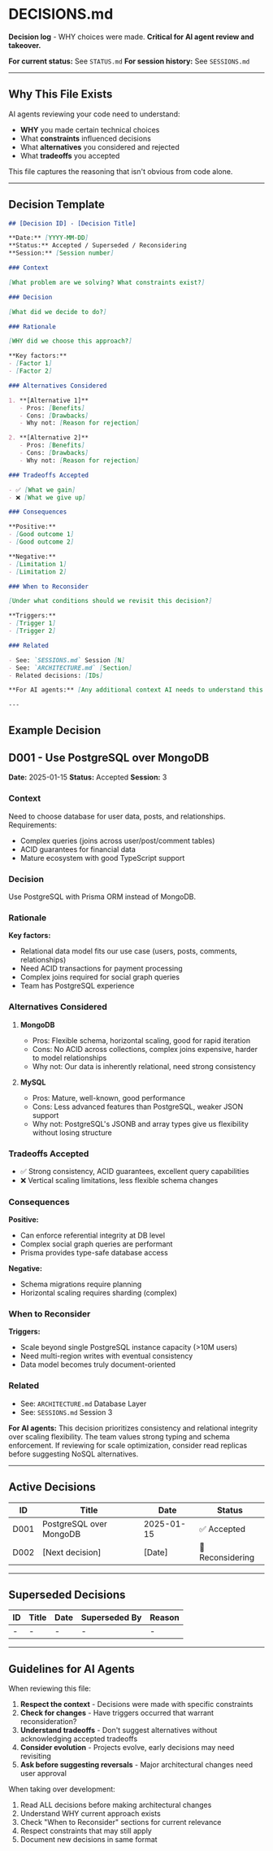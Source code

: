# DECISIONS.md

**Decision log** - WHY choices were made. **Critical for AI agent review and takeover.**

**For current status:** See `STATUS.md`
**For session history:** See `SESSIONS.md`

---

## Why This File Exists

AI agents reviewing your code need to understand:
- **WHY** you made certain technical choices
- What **constraints** influenced decisions
- What **alternatives** you considered and rejected
- What **tradeoffs** you accepted

This file captures the reasoning that isn't obvious from code alone.

---

## Decision Template

```markdown
## [Decision ID] - [Decision Title]

**Date:** [YYYY-MM-DD]
**Status:** Accepted / Superseded / Reconsidering
**Session:** [Session number]

### Context

[What problem are we solving? What constraints exist?]

### Decision

[What did we decide to do?]

### Rationale

[WHY did we choose this approach?]

**Key factors:**
- [Factor 1]
- [Factor 2]

### Alternatives Considered

1. **[Alternative 1]**
   - Pros: [Benefits]
   - Cons: [Drawbacks]
   - Why not: [Reason for rejection]

2. **[Alternative 2]**
   - Pros: [Benefits]
   - Cons: [Drawbacks]
   - Why not: [Reason for rejection]

### Tradeoffs Accepted

- ✅ [What we gain]
- ❌ [What we give up]

### Consequences

**Positive:**
- [Good outcome 1]
- [Good outcome 2]

**Negative:**
- [Limitation 1]
- [Limitation 2]

### When to Reconsider

[Under what conditions should we revisit this decision?]

**Triggers:**
- [Trigger 1]
- [Trigger 2]

### Related

- See: `SESSIONS.md` Session [N]
- See: `ARCHITECTURE.md` [Section]
- Related decisions: [IDs]

**For AI agents:** [Any additional context AI needs to understand this decision]

---
```

## Example Decision

## D001 - Use PostgreSQL over MongoDB

**Date:** 2025-01-15
**Status:** Accepted
**Session:** 3

### Context

Need to choose database for user data, posts, and relationships. Requirements:
- Complex queries (joins across user/post/comment tables)
- ACID guarantees for financial data
- Mature ecosystem with good TypeScript support

### Decision

Use PostgreSQL with Prisma ORM instead of MongoDB.

### Rationale

**Key factors:**
- Relational data model fits our use case (users, posts, comments, relationships)
- Need ACID transactions for payment processing
- Complex joins required for social graph queries
- Team has PostgreSQL experience

### Alternatives Considered

1. **MongoDB**
   - Pros: Flexible schema, horizontal scaling, good for rapid iteration
   - Cons: No ACID across collections, complex joins expensive, harder to model relationships
   - Why not: Our data is inherently relational, need strong consistency

2. **MySQL**
   - Pros: Mature, well-known, good performance
   - Cons: Less advanced features than PostgreSQL, weaker JSON support
   - Why not: PostgreSQL's JSONB and array types give us flexibility without losing structure

### Tradeoffs Accepted

- ✅ Strong consistency, ACID guarantees, excellent query capabilities
- ❌ Vertical scaling limitations, less flexible schema changes

### Consequences

**Positive:**
- Can enforce referential integrity at DB level
- Complex social graph queries are performant
- Prisma provides type-safe database access

**Negative:**
- Schema migrations require planning
- Horizontal scaling requires sharding (complex)

### When to Reconsider

**Triggers:**
- Scale beyond single PostgreSQL instance capacity (>10M users)
- Need multi-region writes with eventual consistency
- Data model becomes truly document-oriented

### Related

- See: `ARCHITECTURE.md` Database Layer
- See: `SESSIONS.md` Session 3

**For AI agents:** This decision prioritizes consistency and relational integrity over scaling flexibility. The team values strong typing and schema enforcement. If reviewing for scale optimization, consider read replicas before suggesting NoSQL alternatives.

---

## Active Decisions

| ID | Title | Date | Status |
|----|-------|------|--------|
| D001 | PostgreSQL over MongoDB | 2025-01-15 | ✅ Accepted |
| D002 | [Next decision] | [Date] | 🔄 Reconsidering |

---

## Superseded Decisions

| ID | Title | Date | Superseded By | Reason |
|----|-------|------|---------------|--------|
| - | - | - | - | - |

---

## Guidelines for AI Agents

When reviewing this file:
1. **Respect the context** - Decisions were made with specific constraints
2. **Check for changes** - Have triggers occurred that warrant reconsideration?
3. **Understand tradeoffs** - Don't suggest alternatives without acknowledging accepted tradeoffs
4. **Consider evolution** - Projects evolve, early decisions may need revisiting
5. **Ask before suggesting reversals** - Major architectural changes need user approval

When taking over development:
1. Read ALL decisions before making architectural changes
2. Understand WHY current approach exists
3. Check "When to Reconsider" sections for current relevance
4. Respect constraints that may still apply
5. Document new decisions in same format
